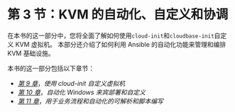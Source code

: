 # 第 3 节：KVM 的自动化、自定义和协调

在本书的这一部分中，您将全面了解如何使用`cloud-init`和`cloudbase-init`自定义 KVM 虚拟机。 本部分还介绍了如何利用 Ansible 的自动化功能来管理和编排 KVM 基础设施。

本书的这一部分包括以下章节：

*   [*第 9 章*](09.html#_idTextAnchor165)，*使用 cloud-init 自定义虚拟机*
*   [*第 10 章*](10.html#_idTextAnchor182)，*自动化 Windows 来宾部署和自定义*
*   [*第 11 章*](11.html#_idTextAnchor191)，*用于业务流程和自动化的可解析和脚本编写*